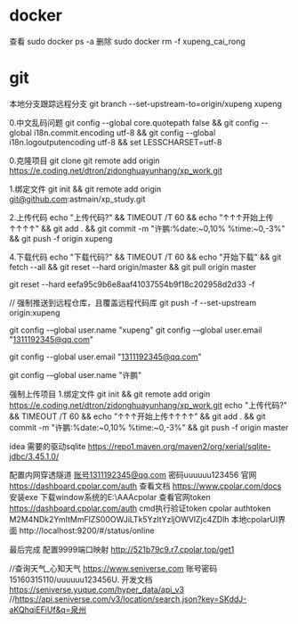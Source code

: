 # docker

查看      sudo docker ps -a
删除      sudo docker   rm  -f xupeng_cai_rong

# git

本地分支跟踪远程分支    git branch --set-upstream-to=origin/xupeng xupeng

0.中文乱码问题
git config --global core.quotepath false  && git config --global i18n.commit.encoding utf-8 && git config --global i18n.logoutputencoding utf-8 &&  set LESSCHARSET=utf-8

0.克隆项目            git clone     git remote add origin https://e.coding.net/dtron/zidonghuayunhang/xp_work.git

1.绑定文件            git init && git remote add origin  git@github.com:astmain/xp_study.git

2.上传代码            echo "上传代码?"  &&    TIMEOUT /T 60  &&   echo "↑↑↑开始上传↑↑↑↑"  &&      git add . &&  git commit -m "许鹏:%date:~0,10% %time:~0,-3%"   &&  git push  -f   origin  xupeng

4.下载代码            echo "下载代码?" && TIMEOUT /T 60      &&   echo "开始下载"  &&  git fetch --all && git reset --hard origin/master && git pull origin master

git reset --hard    eefa95c9b6e8aaf41037554b9f18c202958d2d33  -f


// 强制推送到远程仓库，且覆盖远程代码库
git push -f --set-upstream origin:xupeng


git config -–global user.name "xupeng"
git config -–global user.email "1311192345@qq.com"

git config --global user.email "1311192345@qq.com"

git config -–global user.name "许鹏"





强制上传项目
1.绑定文件            git init && git remote add origin  https://e.coding.net/dtron/zidonghuayunhang/xp_work.git
echo "上传代码?"  &&    TIMEOUT /T 60  &&   echo "↑↑↑开始上传↑↑↑↑"  &&      git add . &&  git commit -m "许鹏:%date:~0,10% %time:~0,-3%"   &&  git push  -f   origin  master








idea 需要的驱动sqlite   https://repo1.maven.org/maven2/org/xerial/sqlite-jdbc/3.45.1.0/


配置内网穿透隧道
账号1311192345@qq.com
密码uuuuuu123456
官网                    https://dashboard.cpolar.com/auth
查看文档                https://www.cpolar.com/docs
安装exe                下载window系统的E:\AAAcpolar
查看官网token           https://dashboard.cpolar.com/auth
cmd执行验证token        cpolar authtoken M2M4NDk2YmItMmFlZS00OWJiLTk5YzItYzljOWVlZjc4ZDlh
本地cpolarUI界面        http://localhost:9200/#/status/online

最后完成
配置9999端口映射	    http://521b79c9.r7.cpolar.top/get1



//查询天气_心知天气   https://www.seniverse.com           账号密码15160315110/uuuuuu123456U.         开发文档 https://seniverse.yuque.com/hyper_data/api_v3
//https://api.seniverse.com/v3/location/search.json?key=SKddJ-aKQhqiEFiUf&q=泉州

